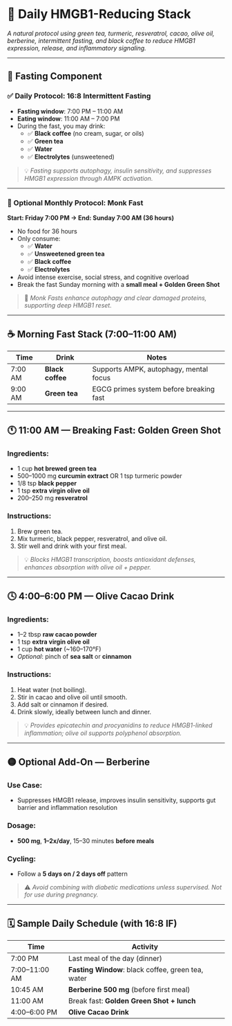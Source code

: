 # 🌿 Daily HMGB1-Reducing Stack  
*A natural protocol using green tea, turmeric, resveratrol, cacao, olive oil, berberine, intermittent fasting, and black coffee to reduce HMGB1 expression, release, and inflammatory signaling.*

---

## 🧬 Fasting Component

### ✅ Daily Protocol: 16:8 Intermittent Fasting
- **Fasting window**: 7:00 PM – 11:00 AM
- **Eating window**: 11:00 AM – 7:00 PM
- During the fast, you may drink:
  - ✅ **Black coffee** (no cream, sugar, or oils)
  - ✅ **Green tea**
  - ✅ **Water**
  - ✅ **Electrolytes** (unsweetened)

> 💡 *Fasting supports autophagy, insulin sensitivity, and suppresses HMGB1 expression through AMPK activation.*

---

### 🔁 Optional Monthly Protocol: Monk Fast  
**Start: Friday 7:00 PM → End: Sunday 7:00 AM (36 hours)**

- No food for 36 hours
- Only consume:
  - ✅ **Water**
  - ✅ **Unsweetened green tea**
  - ✅ **Black coffee**
  - ✅ **Electrolytes**
- Avoid intense exercise, social stress, and cognitive overload
- Break the fast Sunday morning with a **small meal + Golden Green Shot**

> 🧬 *Monk Fasts enhance autophagy and clear damaged proteins, supporting deep HMGB1 reset.*

---

## ☕️ Morning Fast Stack (7:00–11:00 AM)

| Time     | Drink           | Notes                                  |
|----------|------------------|-----------------------------------------|
| 7:00 AM  | **Black coffee** | Supports AMPK, autophagy, mental focus |
| 9:00 AM  | **Green tea**    | EGCG primes system before breaking fast |

---

## 🕚 11:00 AM — Breaking Fast: Golden Green Shot

### Ingredients:
- 1 cup **hot brewed green tea**
- 500–1000 mg **curcumin extract** OR 1 tsp turmeric powder
- 1/8 tsp **black pepper**
- 1 tsp **extra virgin olive oil**
- 200–250 mg **resveratrol**

### Instructions:
1. Brew green tea.
2. Mix turmeric, black pepper, resveratrol, and olive oil.
3. Stir well and drink with your first meal.

> 💡 *Blocks HMGB1 transcription, boosts antioxidant defenses, enhances absorption with olive oil + pepper.*

---

## 🕓 4:00–6:00 PM — Olive Cacao Drink

### Ingredients:
- 1–2 tbsp **raw cacao powder**
- 1 tsp **extra virgin olive oil**
- 1 cup **hot water** (~160–170°F)
- *Optional*: pinch of **sea salt** or **cinnamon**

### Instructions:
1. Heat water (not boiling).
2. Stir in cacao and olive oil until smooth.
3. Add salt or cinnamon if desired.
4. Drink slowly, ideally between lunch and dinner.

> 💡 *Provides epicatechin and procyanidins to reduce HMGB1-linked inflammation; olive oil supports polyphenol absorption.*

---

## 🟡 Optional Add-On — Berberine

### Use Case:
- Suppresses HMGB1 release, improves insulin sensitivity, supports gut barrier and inflammation resolution

### Dosage:
- **500 mg**, **1–2x/day**, 15–30 minutes **before meals**

### Cycling:
- Follow a **5 days on / 2 days off** pattern

> ⚠️ *Avoid combining with diabetic medications unless supervised. Not for use during pregnancy.*

---

## 🗓 Sample Daily Schedule (with 16:8 IF)

| Time        | Activity                                           |
|-------------|----------------------------------------------------|
| 7:00 PM     | Last meal of the day (dinner)                     |
| 7:00–11:00 AM | **Fasting Window**: black coffee, green tea, water |
| 10:45 AM    | **Berberine 500 mg** (before first meal)          |
| 11:00 AM    | Break fast: **Golden Green Shot + lunch**         |
| 4:00–6:00 PM| **Olive Cacao Drink**
